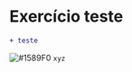 # Exercício teste

```diff
+ teste
```

![#1589F0](https://via.placeholder.com/15/1589F0/000000?text=+) `xyz`

